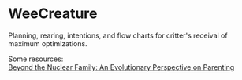 # WeeCreature
Planning, rearing, intentions, and flow charts for critter's receival of maximum optimizations.


Some resources:  
[Beyond the Nuclear Family: An Evolutionary Perspective on Parenting](https://researchonline.lshtm.ac.uk/id/eprint/2533959/11/Parenting%20COP_revised_inclfigs-1.pdf)
